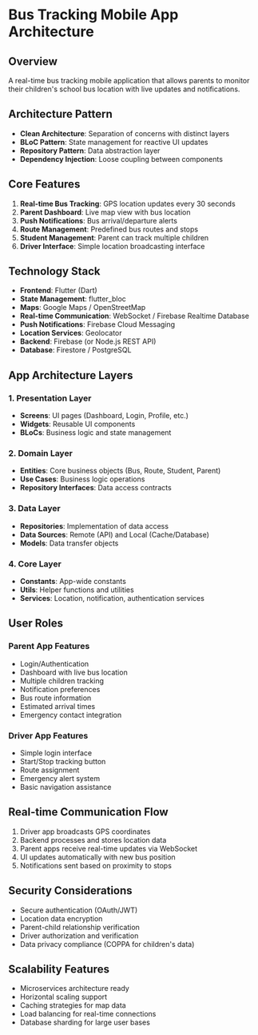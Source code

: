# Bus Tracking Mobile App Architecture

## Overview
A real-time bus tracking mobile application that allows parents to monitor their children's school bus location with live updates and notifications.

## Architecture Pattern
- **Clean Architecture**: Separation of concerns with distinct layers
- **BLoC Pattern**: State management for reactive UI updates
- **Repository Pattern**: Data abstraction layer
- **Dependency Injection**: Loose coupling between components

## Core Features
1. **Real-time Bus Tracking**: GPS location updates every 30 seconds
2. **Parent Dashboard**: Live map view with bus location
3. **Push Notifications**: Bus arrival/departure alerts
4. **Route Management**: Predefined bus routes and stops
5. **Student Management**: Parent can track multiple children
6. **Driver Interface**: Simple location broadcasting interface

## Technology Stack
- **Frontend**: Flutter (Dart)
- **State Management**: flutter_bloc
- **Maps**: Google Maps / OpenStreetMap
- **Real-time Communication**: WebSocket / Firebase Realtime Database
- **Push Notifications**: Firebase Cloud Messaging
- **Location Services**: Geolocator
- **Backend**: Firebase (or Node.js REST API)
- **Database**: Firestore / PostgreSQL

## App Architecture Layers

### 1. Presentation Layer
- **Screens**: UI pages (Dashboard, Login, Profile, etc.)
- **Widgets**: Reusable UI components
- **BLoCs**: Business logic and state management

### 2. Domain Layer
- **Entities**: Core business objects (Bus, Route, Student, Parent)
- **Use Cases**: Business logic operations
- **Repository Interfaces**: Data access contracts

### 3. Data Layer
- **Repositories**: Implementation of data access
- **Data Sources**: Remote (API) and Local (Cache/Database)
- **Models**: Data transfer objects

### 4. Core Layer
- **Constants**: App-wide constants
- **Utils**: Helper functions and utilities
- **Services**: Location, notification, authentication services

## User Roles

### Parent App Features
- Login/Authentication
- Dashboard with live bus location
- Multiple children tracking
- Notification preferences
- Bus route information
- Estimated arrival times
- Emergency contact integration

### Driver App Features
- Simple login interface
- Start/Stop tracking button
- Route assignment
- Emergency alert system
- Basic navigation assistance

## Real-time Communication Flow
1. Driver app broadcasts GPS coordinates
2. Backend processes and stores location data
3. Parent apps receive real-time updates via WebSocket
4. UI updates automatically with new bus position
5. Notifications sent based on proximity to stops

## Security Considerations
- Secure authentication (OAuth/JWT)
- Location data encryption
- Parent-child relationship verification
- Driver authorization and verification
- Data privacy compliance (COPPA for children's data)

## Scalability Features
- Microservices architecture ready
- Horizontal scaling support
- Caching strategies for map data
- Load balancing for real-time connections
- Database sharding for large user bases